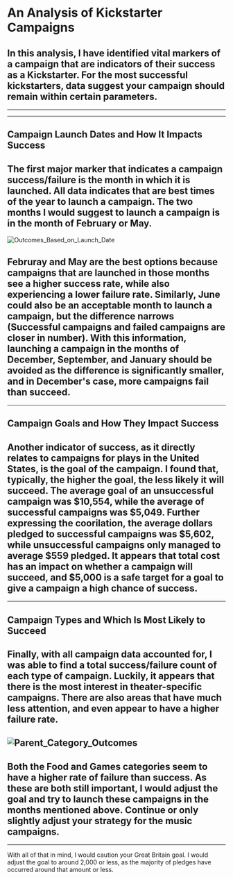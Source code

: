# An Analysis of Kickstarter Campaigns
In this analysis, I have identified vital markers of a campaign that are indicators of their success as a Kickstarter. For the most successful kickstarters, data suggest your campaign should remain within certain parameters.
---
---
---
## Campaign Launch Dates and How It Impacts Success
The first major marker that indicates a campaign success/failure is the month in which it is launched. All data indicates that are best times of the year to launch a campaign. The two months I would suggest to launch a campaign is in the month of February or May.
---
![Outcomes_Based_on_Launch_Date](https://github/aencinas/kickstarter-analysis/assets/images/Outcomes_Based_on_Launch_Date.png)

Februray and May are the best options because campaigns that are launched in those months see a higher success rate, while also experiencing a lower failure rate. Similarly, June could also be an acceptable month to launch a campaign, but the difference narrows (Successful campaigns and failed campaigns are closer in number). With this information, launching a campaign in the months of December, September, and January should be avoided as the difference is significantly smaller, and in December's case, more campaigns fail than succeed.
---
---
## Campaign Goals and How They Impact Success
Another indicator of success, as it directly relates to campaigns for plays in the United States, is the goal of the campaign. I found that, typically, the higher the goal, the less likely it will succeed. The average goal of an unsuccessful campaign was $10,554, while the average of successful campaigns was $5,049. Further expressing the coorilation, the average dollars pledged to successful campaigns was $5,602, while unsuccessful campaigns only managed to average $559 pledged. It appears that total cost has an impact on whether a campaign will succeed, and $5,000 is a safe target for a goal to give a campaign a high chance of success.
---
---
## Campaign Types and Which Is Most Likely to Succeed
Finally, with all campaign data accounted for, I was able to find a total success/failure count of each type of campaign. Luckily, it appears that there is the most interest in theater-specific campaigns. There are also areas that have much less attention, and even appear to have a higher failure rate. 
---
![Parent_Category_Outcomes](/assets/images/Parent_Category_Outcomes.png)
---
Both the Food and Games categories seem to have a higher rate of failure than success. As these are both still important, I would adjust the goal and try to launch these campaigns in the months mentioned above. Continue or only slightly adjust your strategy for the music campaigns.
---
---
With all of that in mind, I would caution your Great Britain goal. I would adjust the goal to around 2,000 or less, as the majority of pledges have occurred around that amount or less.
